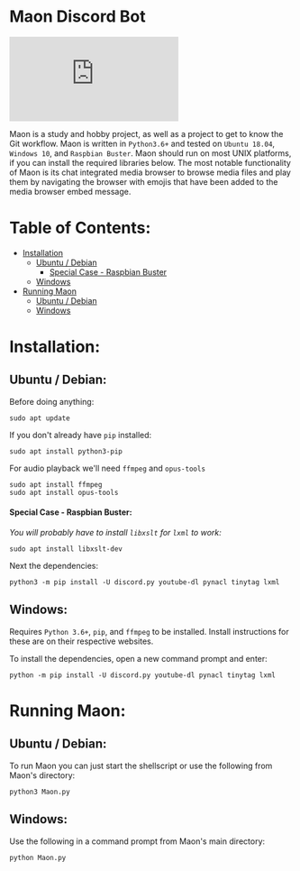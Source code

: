 # Maon Discord Bot
[![Issues][issues-shield]][issues-url]

Maon is a study and hobby project, as well as a project to get to know the Git workflow.
Maon is written in `Python3.6+` and tested on `Ubuntu 18.04`, `Windows 10`, and `Raspbian Buster`.
Maon should run on most UNIX platforms, if you can install the required libraries below. The most notable
functionality of Maon is its chat integrated media browser to browse media files and play them by navigating
the browser with emojis that have been added to the media browser embed message. 

# Table of Contents:
- [Installation](#installation)
    - [Ubuntu / Debian](#ubuntu-/-debian)
        - [Special Case - Raspbian Buster](#special-case---raspbian-buster)
    - [Windows](#windows)
- [Running Maon](#running-maon)
    - [Ubuntu / Debian](#ubuntu-/-debian)
    - [Windows](#windows)

# Installation:
## Ubuntu / Debian:
Before doing anything:
    
    sudo apt update

If you don't already have `pip` installed:
    
    sudo apt install python3-pip
    
For audio playback we'll need `ffmpeg` and `opus-tools`

    sudo apt install ffmpeg
    sudo apt install opus-tools

#### Special Case - Raspbian Buster: 
*You will probably have to install `libxslt` for `lxml` to work:*

    sudo apt install libxslt-dev

Next the dependencies:

    python3 -m pip install -U discord.py youtube-dl pynacl tinytag lxml

## Windows:
Requires `Python 3.6+`, `pip`, and `ffmpeg` to be installed. Install instructions for
these are on their respective websites.

To install the dependencies, open a new command prompt and enter:

    python -m pip install -U discord.py youtube-dl pynacl tinytag lxml
        
# Running Maon:
## Ubuntu / Debian:
To run Maon you can just start the shellscript or use the following from Maon's directory:

    python3 Maon.py
    
## Windows:
Use the following in a command prompt from Maon's main directory:

    python Maon.py
	
[issues-shield]: https://img.shields.io/github/issues/RaeNon/Maon.py?style=flat-square
[issues-url]: https://github.com/RaeNon/Maon.py/issues
